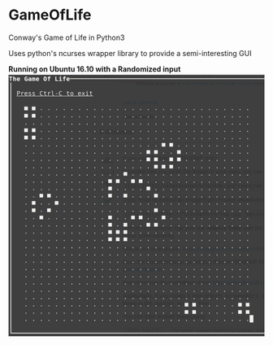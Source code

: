 # GameOfLife
Conway's Game of Life in Python3

Uses python's ncurses wrapper library to provide a semi-interesting GUI


**Running on Ubuntu 16.10 with a Randomized input**
![Screen shot](/screenshot.png?raw=true)
